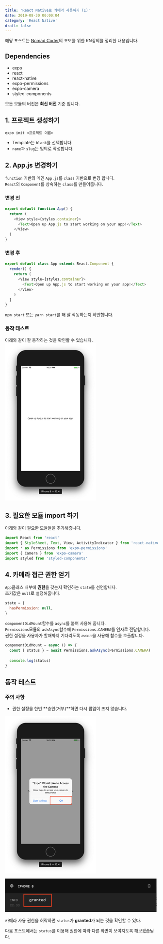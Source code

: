 ```yaml
---
title: 'React Native로 카메라 사용하기 (1)'
date: 2019-08-30 00:00:04
category: 'React Native'
draft: false
---
```


해당 포스트는 [Nomad Coder](https://academy.nomadcoders.co/courses/category/KR)의 초보를 위한 RN강의를 정리한 내용입니다.<br>

## Dependencies

- expo
- react
- react-native
- expo-permissions
- expo-camera
- styled-components

모든 모듈의 버전은 **최신 버전** 기준 입니다.

## 1. 프로젝트 생성하기

```shell
expo init <프로젝트 이름>
```

- Template는 `blank`를 선택합니다.
- `name`과 `slug`는 임의로 작성합니다.

## 2. App.js 변경하기

`function` 기반의 메인 `App.js`를 `class` 기반으로 변경 합니다.<br>
`React`의 `Component`를 상속하는 `class`를 만들어줍니다.

### 변경 전

```javascript
export default function App() {
  return (
    <View style={styles.container}>
      <Text>Open up App.js to start working on your app!</Text>
    </View>
  )
}
```

### 변경 후

```javascript
export default class App extends React.Component {
  render() {
    return (
      <View style={styles.container}>
        <Text>Open up App.js to start working on your app!</Text>
      </View>
    )
  }
}
```

`npm start` 또는 `yarn start`를 해 잘 작동하는지 확인합니다.

### 동작 테스트

아래와 같이 잘 동작하는 것을 확인할 수 있습니다.<br>
<img src="./images/2019-08-30/1.png" width="300" height="auto" alt="아직 안만듬"><br/>

## 3. 필요한 모듈 import 하기

아래와 같이 필요한 모듈들을 추가해줍니다.

```javascript
import React from 'react'
import { StyleSheet, Text, View, ActivityIndicator } from 'react-native'
import * as Permissions from 'expo-permissions'
import { Camera } from 'expo-camera'
import styled from 'styled-components'
```

## 4. 카메라 접근 권한 얻기

`App`클래스 내부에 **권한**을 갖는지 확인하는 `state`를 선언합니다.<br>
초기값은 `null`로 설정해줍니다.

```javascript
state = {
  hasPermission: null,
}
```

`componentDidMount`함수를 `async`를 붙여 사용해 줍니다.<br>
`Permissions`모듈의 `askAsync`함수에 `Permissions.CAMERA`를 인자로 전달합니다.<br>
권한 설정을 사용자가 할때까지 기다리도록 `await`을 사용해 함수를 호출합니다.

```javascript
componentDidMount = async () => {
  const { status } = await Permissions.askAsync(Permissions.CAMERA)

  console.log(status)
}
```

## 동작 테스트

### 주의 사항

- 권한 설정을 한번 **승인(거부)**하면 다시 팝업이 뜨지 않습니다.

<img src="./images/2019-08-30/2.png" width="300" height="auto" alt="아직 안만듬"><br/>

<img src="./images/2019-08-30/3.png" width="500" height="auto" alt="아직 안만듬"><br/>

카메라 사용 권한을 허락하면 `status`가 **granted**가 되는 것을 확인할 수 있다.<br>

다음 포스트에서는 `status`를 이용해 권한에 따라 다른 화면이 보여지도록 해보겠습닏다.
